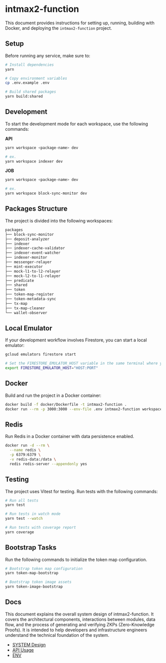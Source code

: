 # intmax2-function

This document provides instructions for setting up, running, building with Docker, and deploying the `intmax2-function` project.

## Setup

Before running any service, make sure to:

```sh
# Install dependencies
yarn

# Copy environment variables
cp .env.example .env

# Build shared packages
yarn build:shared
```

## Development

To start the development mode for each workspace, use the following commands:

**API**

```bash
yarn workspace <package-name> dev

# ex.
yarn workspace indexer dev
```

**JOB**

```bash
yarn workspace <package-name> dev

# ex.
yarn workspace block-sync-monitor dev
```

## Packages Structure

The project is divided into the following workspaces:

```sh
packages
├── block-sync-monitor
├── deposit-analyzer
├── indexer
├── indexer-cache-validator
├── indexer-event-watcher
├── indexer-monitor
├── messenger-relayer
├── mint-executor
├── mock-l1-to-l2-relayer
├── mock-l2-to-l1-relayer
├── predicate
├── shared
├── token
├── token-map-register
├── token-metadata-sync
├── tx-map
├── tx-map-cleaner
└── wallet-observer
```

## Local Emulator

If your development workflow involves Firestore, you can start a local emulator:

```sh
gcloud emulators firestore start

# Set the FIRESTORE_EMULATOR_HOST variable in the same terminal where you will run your application.
export FIRESTORE_EMULATOR_HOST="HOST:PORT"
```

## Docker

Build and run the project in a Docker container:

```sh
docker build -f docker/Dockerfile -t intmax2-function .
docker run --rm -p 3000:3000 --env-file .env intmax2-function workspace token start
```

## Redis

Run Redis in a Docker container with data persistence enabled.

```sh
docker run -d --rm \
  --name redis \
  -p 6379:6379 \
  -v redis-data:/data \
  redis redis-server --appendonly yes
```

## Testing

The project uses Vitest for testing. Run tests with the following commands:

```sh
# Run all tests
yarn test

# Run tests in watch mode
yarn test --watch

# Run tests with coverage report
yarn coverage
```

## Bootstrap Tasks

Run the following commands to initialize the token map configuration.

```sh
# Bootstrap token map configuration
yarn token-map-bootstrap

# Bootstrap token image assets
yarn token-image-bootstrap
```

## Docs

This document explains the overall system design of intmax2-function. It covers the architectural components, interactions between modules, data flow, and the process of generating and verifying ZKPs (Zero-Knowledge Proofs). It is intended to help developers and infrastructure engineers understand the technical foundation of the system.

- [SYSTEM Design](./docs/SYSTEM_DESIGN.md)
- [API Usage](./docs/API.md)
- [ENV](./packages/shared/src/config/index.ts)
